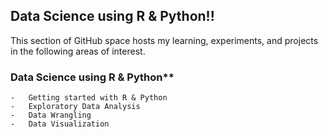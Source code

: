 ## Data Science using R & Python!!

This section of GitHub space hosts my learning, experiments, and projects in the following areas of interest.

### Data Science using R & Python**
    -   Getting started with R & Python
    -   Exploratory Data Analysis
    -   Data Wrangling
    -   Data Visualization
